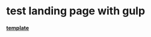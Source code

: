 # test landing page with gulp

#### [template](https://www.figma.com/file/LZBOVKbuAIP5ceRp6RGcFF/Cornelia-%E2%80%A2-Ecommerce-One-Page-Template-(Community)?node-id=0%3A1)